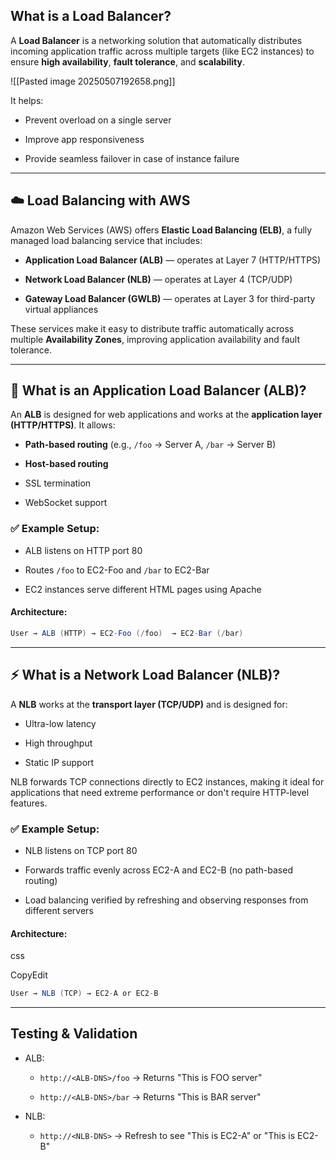 

## What is a Load Balancer?

A **Load Balancer** is a networking solution that automatically distributes incoming application traffic across multiple targets (like EC2 instances) to ensure **high availability**, **fault tolerance**, and **scalability**.

![[Pasted image 20250507192658.png]]

It helps:

- Prevent overload on a single server
    
- Improve app responsiveness
    
- Provide seamless failover in case of instance failure

---

## ☁️ Load Balancing with AWS

Amazon Web Services (AWS) offers **Elastic Load Balancing (ELB)**, a fully managed load balancing service that includes:

- **Application Load Balancer (ALB)** — operates at Layer 7 (HTTP/HTTPS)
    
- **Network Load Balancer (NLB)** — operates at Layer 4 (TCP/UDP)
    
- **Gateway Load Balancer (GWLB)** — operates at Layer 3 for third-party virtual appliances


These services make it easy to distribute traffic automatically across multiple **Availability Zones**, improving application availability and fault tolerance.

---

## 🔀 What is an Application Load Balancer (ALB)?

An **ALB** is designed for web applications and works at the **application layer (HTTP/HTTPS)**. It allows:

- **Path-based routing** (e.g., `/foo` → Server A, `/bar` → Server B)
    
- **Host-based routing**
    
- SSL termination
    
- WebSocket support

### ✅ Example Setup:

- ALB listens on HTTP port 80
    
- Routes `/foo` to EC2-Foo and `/bar` to EC2-Bar
    
- EC2 instances serve different HTML pages using Apache
    

#### Architecture:

```cs
User → ALB (HTTP) → EC2-Foo (/foo)  → EC2-Bar (/bar)
```

---

## ⚡ What is a Network Load Balancer (NLB)?

A **NLB** works at the **transport layer (TCP/UDP)** and is designed for:

- Ultra-low latency
    
- High throughput
    
- Static IP support

NLB forwards TCP connections directly to EC2 instances, making it ideal for applications that need extreme performance or don't require HTTP-level features.

### ✅ Example Setup:

- NLB listens on TCP port 80
    
- Forwards traffic evenly across EC2-A and EC2-B (no path-based routing)
    
- Load balancing verified by refreshing and observing responses from different servers
    

#### Architecture:

css

CopyEdit

```cs
User → NLB (TCP) → EC2-A or EC2-B
```

---

## Testing & Validation

- ALB:
    
    - `http://<ALB-DNS>/foo` → Returns "This is FOO server"
        
    - `http://<ALB-DNS>/bar` → Returns "This is BAR server"
        
- NLB:
    
    - `http://<NLB-DNS>` → Refresh to see "This is EC2-A" or "This is EC2-B"